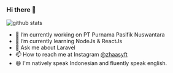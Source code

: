 ### Hi there 👋

![github stats](https://github-readme-stats.vercel.app/api?username=ezhasyafaat&show_icons=true)

- 🔭 I’m currently working on PT Purnama Pasifik Nuswantara
- 🌱 I’m currently learning NodeJs & ReactJs
- 💬 Ask me about Laravel
- 📫 How to reach me at Instagram [@zhaasyft](https://instagram.com/zhaasyft)
- 😄 I'm natively speak Indonesian and fluently speak english.
